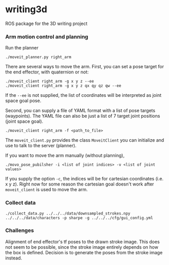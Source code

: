 # writing3d
ROS package for the 3D writing project

### Arm motion control and planning
Run the planner
```
./moveit_planner.py right_arm
```
There are several ways to move the arm. First, you can set a pose target for the end effector, with quaternion or not:
```
./moveit_client right_arm -g x y z --ee
./moveit_client right_arm -g x y z qx qy qz qw --ee
```
If the `--ee` is not supplied, the list of coordinates will be interpreted as joint space goal pose.

Second, you can supply a file of YAML format with a list of pose targets (waypoints).
The YAML file can also be just a list of 7 target joint positions (joint space goal).
```
./moveit_client right_arm -f <path_to_file>
```
The `moveit_client.py` provides the class `MoveitClient` you can initialize and use to talk to the server (planner).

If you want to move the arm manually (without planning),
```
./movo_pose_pubilsher -i <list of joint indices> -v <list of joint values>
```
If you supply the option `-c`, the indices will be for cartesian coordinates (i.e. x y z). Right now for some reason the
cartesian goal doesn't work after `moveit_client` is used to move the arm.

### Collect data
```
./collect_data.py ../../../data/downsampled_strokes.npy ../../../data/characters -p sharpe -g ../../../cfg/gui_config.yml 
```

### Challenges

Alignment of end effector's tf poses to the drawn stroke image. This does not seem
to be possible, since the stroke image entirely depends on how the box is defined.
Decision is to generate the poses from the stroke image instead.
